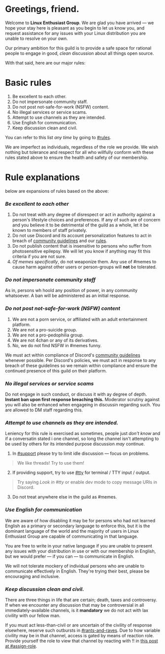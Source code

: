 # Greetings, friend.

Welcome to **Linux Enthusiast Group**. We are glad you have arrived — we hope your stay here is pleasant as you begin to let us know you, and request assistance for any issues with your Linux distribution you are unable to resolve on your own.

Our primary ambition for this guild is to provide a safe space for rational people to engage in good, _clean_ discussion about all things open source.  

With that said, here are our major rules:

# Basic rules
1. Be excellent to each other.
2. Do not impersonate community staff.
3. Do not post not-safe-for-work (NSFW) content.
4. No illegal services or service scams.
5. Attempt to use channels as they are intended.
6. Use English for communication.
7. Keep discussion clean and civil.

You can refer to this list _any time_ by going to [#rules](https://discord.com/channels/225678837051031552/225689437944676352).

We are imperfect as individuals, regardless of the role we provide. We wish nothing but tolerance and respect for all who willfully conform with these rules stated above to ensure the health and safety of our membership.

# Rule explanations
below are expansions of rules based on the above:

### _Be excellent to each other_
1. Do not treat with any degree of disrespect or act in authority against a person's lifestyle choices and preferences. If any of such are of concern and you believe it to be detrimental of the guild as a whole, let it be known to members of staff privately.
2. Do not use Discord and its account personalization features to act in breach of [community guidelines](https://discord.com/guidelines) and our [rules](https://discord.com/channels/225678837051031552/225689437944676352).
3. Do not publish content that is insensitive to persons who suffer from photosensitive epilepsy. We will let you know if anything may fit this criteria if you are not sure.
4. _Of memes specifically_, do not weaponize them. Any use of #memes to cause harm against other users or person-groups will **not** be tolerated.

### _Do not impersonate community staff_
As in, persons wh hoold any position of power, in any community whatsoever. A ban will be administered as an initial response.

### _Do not post not-safe-for-work (NSFW) content_
1. We are not a porn service, or affiliated with an adult entertainment platform.
2. We are not a pro-suicide group.
3. We are not a pro-pedophilia group.
4. We are not 4chan or any of its derivatives.
5. No, we do not find NSFW in #memes funny.

We must act within compliance of Discord's [community guidelines](https://discord.com/guidelines) whenever possible. Per Discord's policies, we must act in response to any breach of these guidelines so we remain within compliance and ensure the continued presence of this guild on their platform.

### _No illegal services or service scams_
Do not engage in such conduct, or discuss it with ay degree of depth. **Instant ban upon first response breaching this.** Moderator scrutiny against you will also be enhanced when engageing in discussin regarding such. You are allowed to DM staff regarding this.

### _Attempt to use channels as they are intended._
Leniency for this rule is exercised as sometimes, people just _don't know_ and if a conversatin stated i one channel, so long the channel isn't attempting to be used by others for its intended purpose discussion _may_ continue.

1. In [#support](https://discord.com/channels/225678837051031552/675194889146859568) please try to limit idle discussion — focus on problems.
> We like threads! Try to use them!

2. If providing support, try to use [#tty](https://discord.com/channels/225678837051031552/909461864763752449) for terminal / TTY input / output.
> Try saying _Look in #tty_ or enable dev mode to copy message URIs in Discord.

3. Do not treat anywhere else in the guild as #memes.

### _Use English for communication_
We are aware of how disabling it may be for persons who had not learned English as a primary or secondary language to enforce this, but it is the dominant language of the world and the majority of users in Linux Enthusiast Group are capable of communicating in that language. 

You are free to write in your native language if you are unable to present any issues with your distribution in use or with our membership in English, but we would prefer — if you can — to communicate in English.

We will not tolerate mockery of individual persons who are unable to communicate effectively in English. They're trying their best, please be encouraging and inclusive.

### _Keep discussion clean and civil._
There are three things in life that are certain; death, taxes and controversy. If when we encounter any discussion that may be controversial in all immediately-available channels, is it **mandatory** we do not act with lax civility with our fellow man.

If you must act less-than-civil or are uncertain of the civility of response elsewhere, reserve such outbursts in [#rants-and-raves](https://discord.com/channels/225678837051031552/225688133101027328). Due to how variable civility may be in that channel, access is gated by means of reaction role. Provide yourself the role to view that channel by reacting with ‼️ in [this post at #assign-role](https://discord.com/channels/225678837051031552/889757833145499648/927838790884675615).
